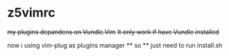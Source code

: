 # z5vimrc

~~my plugins depandens on Vundle.Vim~~
~~It only work if have Vundle installed~~

now i using vim-plug as plugins manager
** so **
just need to run install.sh
